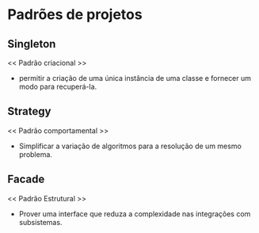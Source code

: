 # Padrões de projetos

## Singleton
<< Padrão criacional >>
- permitir a criação de uma única instância de uma classe e fornecer um modo para recuperá-la.



## Strategy
<< Padrão comportamental >>
- Simplificar a variação de algoritmos para a resolução de um mesmo problema.

## Facade
<< Padrão Estrutural >> 
- Prover uma interface que reduza a complexidade nas integrações com subsistemas.

